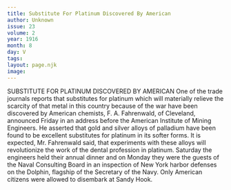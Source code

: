 ```yaml
---
title: Substitute For Platinum Discovered By American
author: Unknown
issue: 23
volume: 2
year: 1916
month: 8
day: V
tags:
layout: page.njk
image:
---
```

SUBSTITUTE FOR PLATINUM DISCOVERED BY AMERICAN       One of the trade journals reports that substitutes for platinum which will materially relieve the scarcity of that metal in this country because of the war have been discovered by American chemists, F. A. Fahrenwald, of Cleveland, announced Friday in an address before the American Institute of Mining Engineers. He asserted that gold and silver alloys of palladium have been found to be excellent substitutes for platinum in its softer forms. It is expected, Mr. Fahrenwald said, that experiments with these alloys will revolutionize the work of the dental profession in platinum. Saturday the engineers held their annual dinner and on Monday they were the guests of the Naval Consulting Board in an inspection of New York harbor defenses on the Dolphin, flagship of the Secretary of the Navy. Only American citizens were allowed to disembark at Sandy Hook. 




